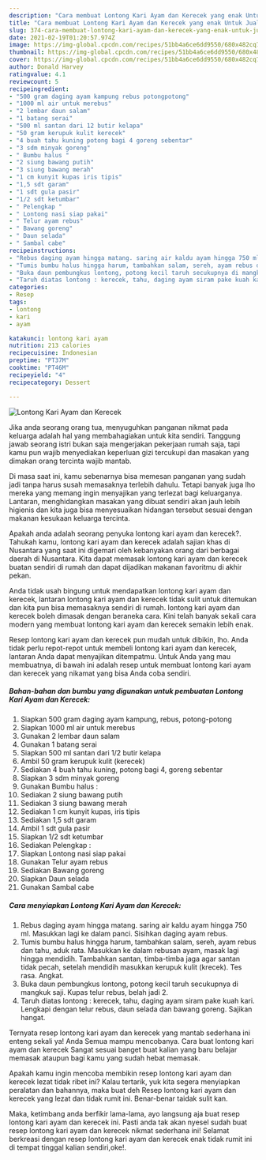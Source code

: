 ```yaml
---
description: "Cara membuat Lontong Kari Ayam dan Kerecek yang enak Untuk Jualan"
title: "Cara membuat Lontong Kari Ayam dan Kerecek yang enak Untuk Jualan"
slug: 374-cara-membuat-lontong-kari-ayam-dan-kerecek-yang-enak-untuk-jualan
date: 2021-02-19T01:20:57.974Z
image: https://img-global.cpcdn.com/recipes/51bb4a6ce6dd9550/680x482cq70/lontong-kari-ayam-dan-kerecek-foto-resep-utama.jpg
thumbnail: https://img-global.cpcdn.com/recipes/51bb4a6ce6dd9550/680x482cq70/lontong-kari-ayam-dan-kerecek-foto-resep-utama.jpg
cover: https://img-global.cpcdn.com/recipes/51bb4a6ce6dd9550/680x482cq70/lontong-kari-ayam-dan-kerecek-foto-resep-utama.jpg
author: Donald Harvey
ratingvalue: 4.1
reviewcount: 5
recipeingredient:
- "500 gram daging ayam kampung rebus potongpotong"
- "1000 ml air untuk merebus"
- "2 lembar daun salam"
- "1 batang serai"
- "500 ml santan dari 12 butir kelapa"
- "50 gram kerupuk kulit kerecek"
- "4 buah tahu kuning potong bagi 4 goreng sebentar"
- "3 sdm minyak goreng"
- " Bumbu halus "
- "2 siung bawang putih"
- "3 siung bawang merah"
- "1 cm kunyit kupas iris tipis"
- "1,5 sdt garam"
- "1 sdt gula pasir"
- "1/2 sdt ketumbar"
- " Pelengkap "
- " Lontong nasi siap pakai"
- " Telur ayam rebus"
- " Bawang goreng"
- " Daun selada"
- " Sambal cabe"
recipeinstructions:
- "Rebus daging ayam hingga matang. saring air kaldu ayam hingga 750 ml. Masukkan lagi ke dalam panci. Sisihkan daging ayam rebus."
- "Tumis bumbu halus hingga harum, tambahkan salam, sereh, ayam rebus dan tahu, aduk rata. Masukkan ke dalam rebusan ayam, masak lagi hingga mendidih. Tambahkan santan, timba-timba jaga agar santan tidak pecah, setelah mendidih masukkan kerupuk kulit (krecek). Tes rasa. Angkat."
- "Buka daun pembungkus lontong, potong kecil taruh secukupnya di mangkuk saji. Kupas telur rebus, belah jadi 2."
- "Taruh diatas lontong : kerecek, tahu, daging ayam siram pake kuah kari. Lengkapi dengan telur rebus, daun selada dan bawang goreng. Sajikan hangat."
categories:
- Resep
tags:
- lontong
- kari
- ayam

katakunci: lontong kari ayam 
nutrition: 213 calories
recipecuisine: Indonesian
preptime: "PT37M"
cooktime: "PT46M"
recipeyield: "4"
recipecategory: Dessert

---
```



![Lontong Kari Ayam dan Kerecek](https://img-global.cpcdn.com/recipes/51bb4a6ce6dd9550/680x482cq70/lontong-kari-ayam-dan-kerecek-foto-resep-utama.jpg)

Jika anda seorang orang tua, menyuguhkan panganan nikmat pada keluarga adalah hal yang membahagiakan untuk kita sendiri. Tanggung jawab seorang istri bukan saja mengerjakan pekerjaan rumah saja, tapi kamu pun wajib menyediakan keperluan gizi tercukupi dan masakan yang dimakan orang tercinta wajib mantab.

Di masa  saat ini, kamu sebenarnya bisa memesan panganan yang sudah jadi tanpa harus susah memasaknya terlebih dahulu. Tetapi banyak juga lho mereka yang memang ingin menyajikan yang terlezat bagi keluarganya. Lantaran, menghidangkan masakan yang dibuat sendiri akan jauh lebih higienis dan kita juga bisa menyesuaikan hidangan tersebut sesuai dengan makanan kesukaan keluarga tercinta. 



Apakah anda adalah seorang penyuka lontong kari ayam dan kerecek?. Tahukah kamu, lontong kari ayam dan kerecek adalah sajian khas di Nusantara yang saat ini digemari oleh kebanyakan orang dari berbagai daerah di Nusantara. Kita dapat memasak lontong kari ayam dan kerecek buatan sendiri di rumah dan dapat dijadikan makanan favoritmu di akhir pekan.

Anda tidak usah bingung untuk mendapatkan lontong kari ayam dan kerecek, lantaran lontong kari ayam dan kerecek tidak sulit untuk ditemukan dan kita pun bisa memasaknya sendiri di rumah. lontong kari ayam dan kerecek boleh dimasak dengan beraneka cara. Kini telah banyak sekali cara modern yang membuat lontong kari ayam dan kerecek semakin lebih enak.

Resep lontong kari ayam dan kerecek pun mudah untuk dibikin, lho. Anda tidak perlu repot-repot untuk membeli lontong kari ayam dan kerecek, lantaran Anda dapat menyajikan ditempatmu. Untuk Anda yang mau membuatnya, di bawah ini adalah resep untuk membuat lontong kari ayam dan kerecek yang nikamat yang bisa Anda coba sendiri.

<!--inarticleads1-->

##### Bahan-bahan dan bumbu yang digunakan untuk pembuatan Lontong Kari Ayam dan Kerecek:

1. Siapkan 500 gram daging ayam kampung, rebus, potong-potong
1. Siapkan 1000 ml air untuk merebus
1. Gunakan 2 lembar daun salam
1. Gunakan 1 batang serai
1. Siapkan 500 ml santan dari 1/2 butir kelapa
1. Ambil 50 gram kerupuk kulit (kerecek)
1. Sediakan 4 buah tahu kuning, potong bagi 4, goreng sebentar
1. Siapkan 3 sdm minyak goreng
1. Gunakan  Bumbu halus :
1. Sediakan 2 siung bawang putih
1. Sediakan 3 siung bawang merah
1. Sediakan 1 cm kunyit kupas, iris tipis
1. Sediakan 1,5 sdt garam
1. Ambil 1 sdt gula pasir
1. Siapkan 1/2 sdt ketumbar
1. Sediakan  Pelengkap :
1. Siapkan  Lontong nasi siap pakai
1. Gunakan  Telur ayam rebus
1. Sediakan  Bawang goreng
1. Siapkan  Daun selada
1. Gunakan  Sambal cabe




<!--inarticleads2-->

##### Cara menyiapkan Lontong Kari Ayam dan Kerecek:

1. Rebus daging ayam hingga matang. saring air kaldu ayam hingga 750 ml. Masukkan lagi ke dalam panci. Sisihkan daging ayam rebus.
1. Tumis bumbu halus hingga harum, tambahkan salam, sereh, ayam rebus dan tahu, aduk rata. Masukkan ke dalam rebusan ayam, masak lagi hingga mendidih. Tambahkan santan, timba-timba jaga agar santan tidak pecah, setelah mendidih masukkan kerupuk kulit (krecek). Tes rasa. Angkat.
1. Buka daun pembungkus lontong, potong kecil taruh secukupnya di mangkuk saji. Kupas telur rebus, belah jadi 2.
1. Taruh diatas lontong : kerecek, tahu, daging ayam siram pake kuah kari. Lengkapi dengan telur rebus, daun selada dan bawang goreng. Sajikan hangat.




Ternyata resep lontong kari ayam dan kerecek yang mantab sederhana ini enteng sekali ya! Anda Semua mampu mencobanya. Cara buat lontong kari ayam dan kerecek Sangat sesuai banget buat kalian yang baru belajar memasak ataupun bagi kamu yang sudah hebat memasak.

Apakah kamu ingin mencoba membikin resep lontong kari ayam dan kerecek lezat tidak ribet ini? Kalau tertarik, yuk kita segera menyiapkan peralatan dan bahannya, maka buat deh Resep lontong kari ayam dan kerecek yang lezat dan tidak rumit ini. Benar-benar taidak sulit kan. 

Maka, ketimbang anda berfikir lama-lama, ayo langsung aja buat resep lontong kari ayam dan kerecek ini. Pasti anda tak akan nyesel sudah buat resep lontong kari ayam dan kerecek nikmat sederhana ini! Selamat berkreasi dengan resep lontong kari ayam dan kerecek enak tidak rumit ini di tempat tinggal kalian sendiri,oke!.

